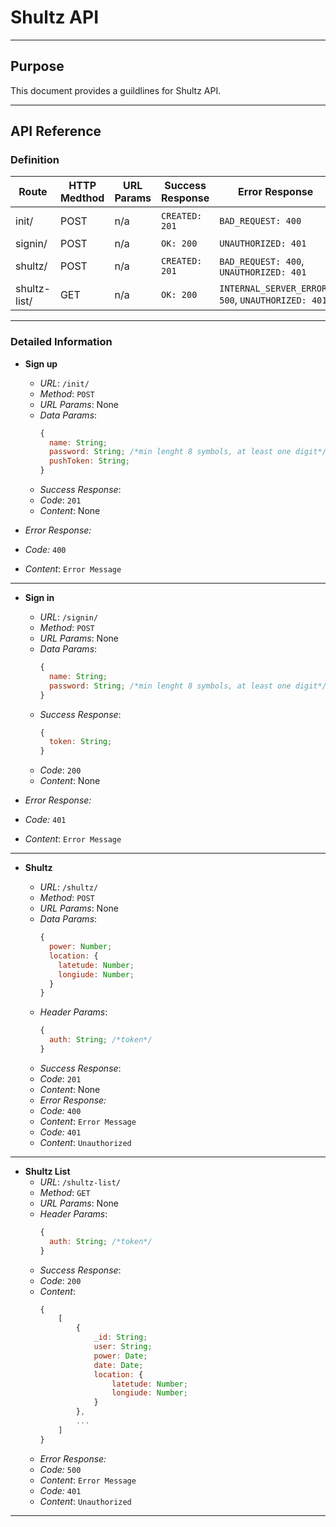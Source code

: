 # Shultz API

---

## Purpose

This document provides a guildlines for Shultz API.

---

## API Reference

### Definition

| Route        | HTTP Medthod | URL Params | Success Response | Error Response                                    | Description         |
| ------------ | ------------ | ---------- | ---------------- | ------------------------------------------------- | ------------------- |
| init/        | POST         | n/a        | `CREATED: 201`   | `BAD_REQUEST: 400`                                | Creates a new user  |
| signin/      | POST         | n/a        | `OK: 200`        | `UNAUTHORIZED: 401`                               | Sign In             |
| shultz/      | POST         | n/a        | `CREATED: 201`   | `BAD_REQUEST: 400`, `UNAUTHORIZED: 401`           | Takes a shultz      |
| shultz-list/ | GET          | n/a        | `OK: 200`        | `INTERNAL_SERVER_ERROR: 500`, `UNAUTHORIZED: 401` | Gives a shultz list |

---

### Detailed Information

* **Sign up**

  * _URL_: `/init/`
  * _Method_: `POST`
  * _URL Params_: None
  * _Data Params_:
    ```javascript
    {
      name: String;
      password: String; /*min lenght 8 symbols, at least one digit*/
      pushToken: String;
    }
    ```
  * _Success Response_:
  * _Code_: `201`
  * _Content_: None

* _Error Response:_
* _Code:_ `400`
* _Content_: `Error Message`

---

* **Sign in**

  * _URL_: `/signin/`
  * _Method_: `POST`
  * _URL Params_: None
  * _Data Params_:
    ```javascript
    {
      name: String;
      password: String; /*min lenght 8 symbols, at least one digit*/
    }
    ```
  * _Success Response_:
    ```javascript
    {
      token: String;
    }
    ```
  * _Code_: `200`
  * _Content_: None

* _Error Response:_
* _Code:_ `401`
* _Content_: `Error Message`

---

* **Shultz**

  * _URL_: `/shultz/`
  * _Method_: `POST`
  * _URL Params_: None
  * _Data Params_:
    ```javascript
    {
      power: Number;
      location: {
        latetude: Number;
        longiude: Number;
      }
    }
    ```
  * _Header Params_:
    ```javascript
    {
      auth: String; /*token*/
    }
    ```
  * _Success Response_:
  * _Code_: `201`
  * _Content_: None
  * _Error Response:_
  * _Code:_ `400`
  * _Content_: `Error Message`
  * _Code:_ `401`
  * _Content_: `Unauthorized`

---

* **Shultz List**
  * _URL_: `/shultz-list/`
  * _Method_: `GET`
  * _URL Params_: None
  * _Header Params_:
    ```javascript
    {
      auth: String; /*token*/
    }
    ```
  * _Success Response_:
  * _Code_: `200`
  * _Content_:
    ```javascript
    {
        [
            {
                _id: String;
                user: String;
                power: Date;
                date: Date;
                location: {
                    latetude: Number;
                    longiude: Number;
                }
            },
            ...
        ]
    }
    ```
  * _Error Response:_
  * _Code:_ `500`
  * _Content_: `Error Message`
  * _Code:_ `401`
  * _Content_: `Unauthorized`

---
